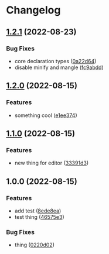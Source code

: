 # Changelog

## [1.2.1](https://github.com/play-co/comet/compare/core-v1.2.0...core-v1.2.1) (2022-08-23)


### Bug Fixes

* core declaration types ([0a22d64](https://github.com/play-co/comet/commit/0a22d6414f192c30985bf4407642ab33875f203c))
* disable minify and mangle ([fc9abdd](https://github.com/play-co/comet/commit/fc9abddf5664febd2bb38057e97845a30b77f3d9))

## [1.2.0](https://github.com/achamas-playco/monorepo-test/compare/core-v1.1.0...core-v1.2.0) (2022-08-15)


### Features

* something cool ([e1ee374](https://github.com/achamas-playco/monorepo-test/commit/e1ee374365f1dc2b1b5bdfd24f7615f2f5a6d6c4))

## [1.1.0](https://github.com/achamas-playco/monorepo-test/compare/core-v1.0.0...core-v1.1.0) (2022-08-15)


### Features

* new thing for editor ([33391d3](https://github.com/achamas-playco/monorepo-test/commit/33391d3f7293ee665cb315c88721c77e21b8a257))

## 1.0.0 (2022-08-15)


### Features

* add test ([8ede8ea](https://github.com/achamas-playco/monorepo-test/commit/8ede8eab7b936275fadddab3afb1f2d7917cafc1))
* test thing ([46575e3](https://github.com/achamas-playco/monorepo-test/commit/46575e3c798e9a92fec991905a6ad599b4d905ad))


### Bug Fixes

* thing ([0220d02](https://github.com/achamas-playco/monorepo-test/commit/0220d0237dfabce0ee93616254b2506378c40a73))
